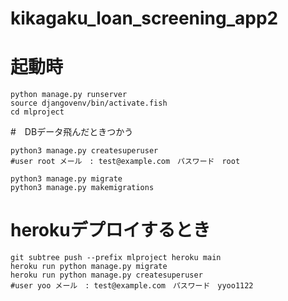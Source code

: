 # kikagaku_loan_screening_app2
# 起動時


```
python manage.py runserver
source djangovenv/bin/activate.fish
cd mlproject
```

#　DBデータ飛んだときつかう

```
python3 manage.py createsuperuser
#user root メール　: test@example.com　パスワード　root

python3 manage.py migrate
python3 manage.py makemigrations
```

# herokuデプロイするとき
```
git subtree push --prefix mlproject heroku main
heroku run python manage.py migrate
heroku run python manage.py createsuperuser
#user yoo メール　: test@example.com　パスワード　yyoo1122

```